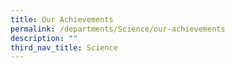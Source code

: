 ```yaml
---
title: Our Achievements
permalink: /departments/Science/our-achievements
description: ""
third_nav_title: Science
---
```

